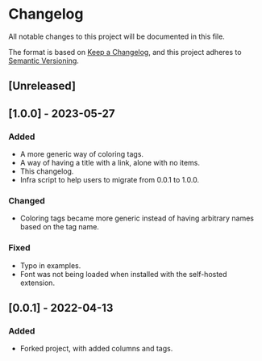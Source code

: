 # Changelog

All notable changes to this project will be documented in this file.

The format is based on [Keep a Changelog](https://keepachangelog.com/en/1.1.0/),
and this project adheres to [Semantic Versioning](https://semver.org/spec/v2.0.0.html).

## [Unreleased]

## [1.0.0] - 2023-05-27

### Added

- A more generic way of coloring tags.
- A way of having a title with a link, alone with no items.
- This changelog.
- Infra script to help users to migrate from 0.0.1 to 1.0.0.

### Changed

- Coloring tags became more generic instead of having arbitrary names
  based on the tag name.

### Fixed

- Typo in examples.
- Font was not being loaded when installed with the self-hosted extension.

## [0.0.1] - 2022-04-13

### Added

- Forked project, with added columns and tags.